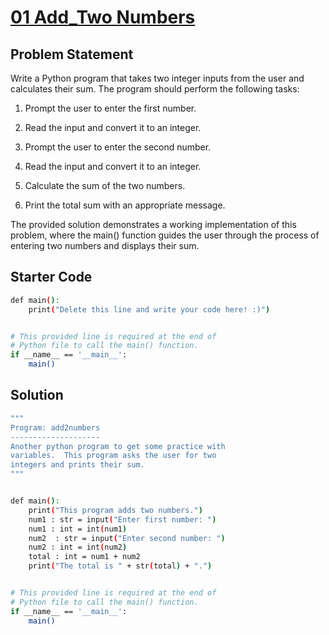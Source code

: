 # [01 Add_Two Numbers](https://colab.research.google.com/drive/1yEIxcerjDKaISA0F_SSquDkLYIfcqYm-?authuser=4#scrollTo=Qt26auvVo8JR)


## Problem Statement

Write a Python program that takes two integer inputs from the user and calculates their sum. The program should perform the following tasks:

1. Prompt the user to enter the first number.

2. Read the input and convert it to an integer.

3. Prompt the user to enter the second number.

4. Read the input and convert it to an integer.

5. Calculate the sum of the two numbers.

6. Print the total sum with an appropriate message.

The provided solution demonstrates a working implementation of this problem, where the main() function guides the user through the process of entering two numbers and displays their sum.

## Starter Code

```bash
def main():
    print("Delete this line and write your code here! :)")


# This provided line is required at the end of
# Python file to call the main() function.
if __name__ == '__main__':
    main()
```

## Solution

```bash
"""
Program: add2numbers
--------------------
Another python program to get some practice with
variables.  This program asks the user for two
integers and prints their sum.
"""


def main():
    print("This program adds two numbers.")
    num1 : str = input("Enter first number: ")
    num1 : int = int(num1)
    num2  : str = input("Enter second number: ")
    num2 : int = int(num2)
    total : int = num1 + num2
    print("The total is " + str(total) + ".")


# This provided line is required at the end of
# Python file to call the main() function.
if __name__ == '__main__':
    main()
```